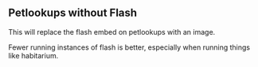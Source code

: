 Petlookups without Flash
-----

This will replace the flash embed on petlookups with an image.

Fewer running instances of flash is better, especially when running things like habitarium.
